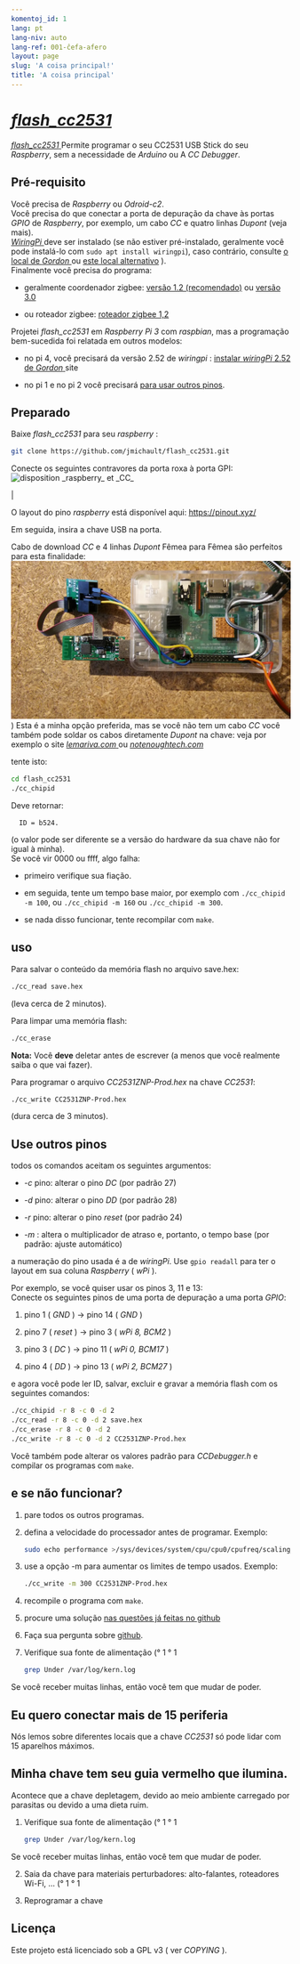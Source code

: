 ```yaml
---
komentoj_id: 1
lang: pt
lang-niv: auto
lang-ref: 001-ĉefa-afero
layout: page
slug: 'A coisa principal!'
title: 'A coisa principal'
---
```


# [ _flash\_cc2531_ ](https://github.com/jmichault/flash_cc2531)
 [ _flash\_cc2531_ ](https://github.com/jmichault/flash_cc2531) Permite programar o seu CC2531 USB Stick do seu _Raspberry_, sem a necessidade de _Arduino_ ou A _CC Debugger_.  

## Pré-requisito
Você precisa de _Raspberry_ ou _Odroid-c2_.  
Você precisa do que conectar a porta de depuração da chave às portas _GPIO_ de _Raspberry_, por exemplo, um cabo _CC_ e quatro linhas _Dupont_ (veja mais).   
[ _WiringPi_ ](http://wiringpi.com/) deve ser instalado \(se não estiver pré-instalado, geralmente você pode instalá-lo com `sudo apt install wiringpi`), caso contrário, consulte [o local de _Gordon_ ](http://wiringpi.com/) ou [este local alternativo](https://github.com/WiringPi/WiringPi) \).  
Finalmente você precisa do programa:

* geralmente coordenador zigbee: [ versão 1.2 (recomendado)](https://github.com/Koenkk/Z-Stack-firmware/raw/master/coordinator/Z-Stack_Home_1.2/bin/default/) ou [versão 3.0](https://github.com/Koenkk/Z-Stack-firmware/tree/master/coordinator/Z-Stack_3.0.x/bin)


* ou roteador zigbee: [roteador zigbee 1,2](https://github.com/Koenkk/Z-Stack-firmware/tree/master/router/CC2531/bin)



Projetei _flash\_cc2531_ em _Raspberry Pi 3_ com _raspbian_, mas a programação bem-sucedida foi relatada em outros modelos:

 * no pi 4, você precisará da versão 2.52 de _wiringpi_ :  [instalar _wiringPi_ 2.52 de _Gordon_ ](http://wiringpi.com/wiringpi-updated-to-2-52-for-the-raspberry-pi-4b/)site


 * no pi 1 e no pi 2 você precisará [para usar outros pinos](#uzi_aliajn_pinglojn).



## Preparado

Baixe _flash\_cc2531_ para seu _raspberry_ :
```bash
git clone https://github.com/jmichault/flash_cc2531.git
```

Conecte os seguintes contravores da porta roxa à porta GPI:
![](/public/raspberry-cc.png "disposition _raspberry_ et _CC_") 

|  

O layout do pino _raspberry_ está disponível aqui: <https://pinout.xyz/>


Em seguida, insira a chave USB na porta.  

Cabo de download _CC_ e 4 linhas _Dupont_ Fêmea para Fêmea são perfeitos para esta finalidade:
![foto da chave e a _raspberry_ ](https://github.com/jmichault/files/raw/master/Raspberry-CC2531.jpg))
Esta é a minha opção preferida, mas se você não tem um cabo _CC_ você também pode soldar os cabos diretamente _Dupont_ na chave: veja por exemplo o site [ _lemariva.com_ ](https://lemariva.com/blog/2019/08/zigbee-flashing-cc2531-using-raspberry-pi-without-cc-debugger) ou [ _notenoughtech.com_ ](https://notenoughtech.com/home-automation/flashing-cc2531-without-cc-debugger )


tente isto:
```bash
cd flash_cc2531
./cc_chipid
```
Deve retornar:
```
  ID = b524.
```
(o valor pode ser diferente se a versão do hardware da sua chave não for igual à minha).  
Se você vir 0000 ou ffff, algo falha:

 * primeiro verifique sua fiação.


 * em seguida, tente um tempo base maior, por exemplo com `./cc_chipid -m 100`, ou `./cc_chipid -m 160` ou `./cc_chipid -m 300`.


 * se nada disso funcionar, tente recompilar com `make`.



## uso
Para salvar o conteúdo da memória flash no arquivo save.hex:
```bash
./cc_read save.hex
```
(leva cerca de 2 minutos).  

Para limpar uma memória flash:
```bash
./cc_erase
```
**Nota:** Você **deve** deletar antes de escrever (a menos que você realmente saiba o que vai fazer).

Para programar o arquivo _CC2531ZNP-Prod.hex_ na chave _CC2531_:
```bash
./cc_write CC2531ZNP-Prod.hex
```
(dura cerca de 3 minutos).

<a id="uzi_aliajn_pinglojn"></a>

## Use outros pinos

todos os comandos aceitam os seguintes argumentos:

 * _-c_ pino: alterar o pino _DC_ (por padrão 27)


 * _-d_ pino: alterar o pino _DD_ (por padrão 28)


 * _-r_ pino: alterar o pino _reset_ (por padrão 24)


 * _-m_ : altera o multiplicador de atraso e, portanto, o tempo base (por padrão: ajuste automático)



a numeração do pino usada é a de _wiringPi_. Use `gpio readall` para ter o layout em sua coluna _Raspberry_ ( _wPi_ ).

Por exemplo, se você quiser usar os pinos 3, 11 e 13:  
Conecte os seguintes pinos de uma porta de depuração a uma porta _GPIO_:

 1. pino 1 ( _GND_ ) -> pino 14 ( _GND_ )


 2. pino 7 ( _reset_ ) -> pino 3 ( _wPi 8, BCM2_ )


 3. pino 3 ( _DC_ ) -> pino 11 ( _wPi 0, BCM17_ )


 4. pino 4 ( _DD_ ) -> pino 13 ( _wPi 2, BCM27_ )



e agora você pode ler ID, salvar, excluir e gravar a memória flash com os seguintes comandos:
```bash
./cc_chipid -r 8 -c 0 -d 2
./cc_read -r 8 -c 0 -d 2 save.hex
./cc_erase -r 8 -c 0 -d 2
./cc_write -r 8 -c 0 -d 2 CC2531ZNP-Prod.hex
```

Você também pode alterar os valores padrão para _CCDebugger.h_ e compilar os programas com `make`.

## e se não funcionar?

1. pare todos os outros programas.


2. defina a velocidade do processador antes de programar. Exemplo:



   ```bash
   sudo echo performance >/sys/devices/system/cpu/cpu0/cpufreq/scaling_governor
   ```
3. use a opção -m para aumentar os limites de tempo usados. Exemplo:



   ```bash
   ./cc_write -m 300 CC2531ZNP-Prod.hex
   ```
4. recompile o programa com `make`.



5. procure uma solução [nas questões já feitas no github](https://github.com/jmichault/flash_cc2531/issues?q=is%3Aissue)



6. Faça sua pergunta sobre [github](https://github.com/jmichault/flash_cc2531/issues/new/choose).



7. Verifique sua fonte de alimentação (° 1 ° 1


    
   ```bash
   grep Under /var/log/kern.log
   ```
Se você receber muitas linhas, então você tem que mudar de poder.  

## Eu quero conectar mais de 15 periferia
Nós lemos sobre diferentes locais que a chave _CC2531_ só pode lidar com 15 aparelhos máximos.  

## Minha chave tem seu guia vermelho que ilumina.
Acontece que a chave depletagem, devido ao meio ambiente carregado por parasitas ou devido a uma dieta ruim.  

1. Verifique sua fonte de alimentação (° 1 ° 1


    
   ```bash
   grep Under /var/log/kern.log
   ```
Se você receber muitas linhas, então você tem que mudar de poder.  

2. Saia da chave para materiais perturbadores: alto-falantes, roteadores Wi-Fi, ... (° 1 ° 1



3. Reprogramar a chave


 


## Licença

Este projeto está licenciado sob a GPL v3 ( ver _COPYING_ ).

